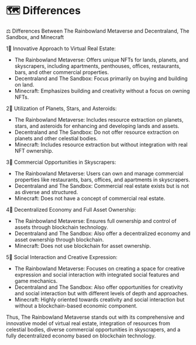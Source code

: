 # 🗺️ Differences

⚖️ Differences Between The Rainbowland Metaverse and Decentraland, The Sandbox, and Minecraft

1⃣  Innovative Approach to Virtual Real Estate:

* The Rainbowland Metaverse: Offers unique NFTs for lands, planets, and skyscrapers, including apartments, penthouses, offices, restaurants, bars, and other commercial properties.
* Decentraland and The Sandbox: Focus primarily on buying and building on land.
* Minecraft: Emphasizes building and creativity without a focus on owning NFTs.

2⃣  Utilization of Planets, Stars, and Asteroids:

* The Rainbowland Metaverse: Includes resource extraction on planets, stars, and asteroids for enhancing and developing lands and assets.
* Decentraland and The Sandbox: Do not offer resource extraction on planets and other celestial bodies.
* Minecraft: Includes resource extraction but without integration with real NFT ownership.

3⃣  Commercial Opportunities in Skyscrapers:

* The Rainbowland Metaverse: Users can own and manage commercial properties like restaurants, bars, offices, and apartments in skyscrapers.
* Decentraland and The Sandbox: Commercial real estate exists but is not as diverse and structured.
* Minecraft: Does not have a concept of commercial real estate.

4⃣  Decentralized Economy and Full Asset Ownership:

* The Rainbowland Metaverse: Ensures full ownership and control of assets through blockchain technology.
* Decentraland and The Sandbox: Also offer a decentralized economy and asset ownership through blockchain.
* Minecraft: Does not use blockchain for asset ownership.

5⃣  Social Interaction and Creative Expression:

* The Rainbowland Metaverse: Focuses on creating a space for creative expression and social interaction with integrated social features and game mechanics.
* Decentraland and The Sandbox: Also offer opportunities for creativity and social interaction but with different levels of depth and approaches.
* Minecraft: Highly oriented towards creativity and social interaction but without a blockchain-based economic component.

Thus, The Rainbowland Metaverse stands out with its comprehensive and innovative model of virtual real estate, integration of resources from celestial bodies, diverse commercial opportunities in skyscrapers, and a fully decentralized economy based on blockchain technology.
